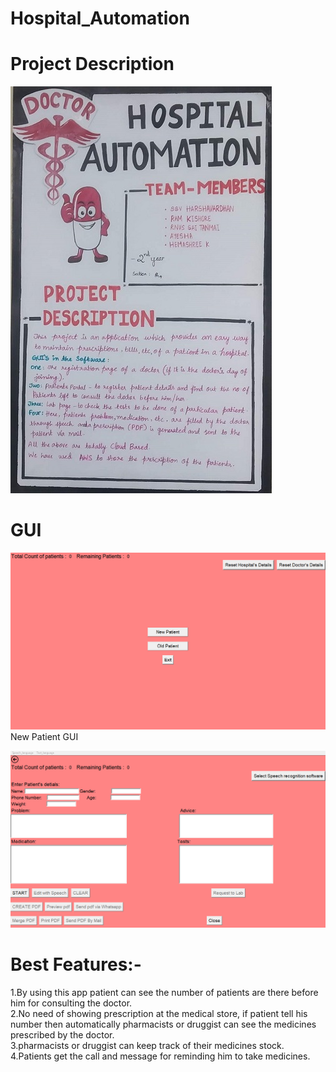 # Hospital_Automation
# Project Description
![](Images/Description.jpg)
# GUI
![](Images/Main.png)
New Patient GUI

![](Images/New_Patient.png)
# Best Features:-
1.By using this app patient can see the number of patients are there before him for consulting the doctor.<br/>
2.No need of showing prescription at the medical store, if patient tell his number then automatically pharmacists or druggist can see the medicines prescribed by the doctor.<br/>
3.pharmacists or druggist can keep track of their medicines stock.<br/>
4.Patients get the call and message for reminding him to take medicines.<br/>
